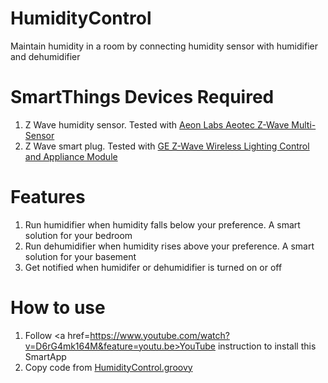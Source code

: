 # HumidityControl
Maintain humidity in a room by connecting humidity sensor with humidifier and dehumidifier

# SmartThings Devices Required
1. Z Wave humidity sensor. Tested with <a href="http://www.amazon.com/gp/product/B008D5TYGU/ref=as_li_tl?ie=UTF8&camp=1789&creative=9325&creativeASIN=B008D5TYGU&linkCode=as2&tag=smartthings00-20&linkId=JSNX7WF6X5FJTEPA">Aeon Labs Aeotec Z-Wave Multi-Sensor</a><img src="http://ir-na.amazon-adsystem.com/e/ir?t=smartthings00-20&l=as2&o=1&a=B008D5TYGU" width="1" height="1" border="0" alt="" style="border:none !important; margin:0px !important;" />
2. Z Wave smart plug. Tested with <a href="http://www.amazon.com/gp/product/B0013V58HU/ref=as_li_tl?ie=UTF8&camp=1789&creative=9325&creativeASIN=B0013V58HU&linkCode=as2&tag=smartthings00-20&linkId=Z7UKQEEPV5GKD72C">GE Z-Wave Wireless Lighting Control and Appliance Module</a><img src="http://ir-na.amazon-adsystem.com/e/ir?t=smartthings00-20&l=as2&o=1&a=B0013V58HU" width="1" height="1" border="0" alt="" style="border:none !important; margin:0px !important;" />

# Features
1. Run humidifier when humidity falls below your preference. A smart solution for your bedroom
2. Run dehumidifier when humidity rises above your preference. A smart solution for your basement
3. Get notified when humidifer or dehumidifier is turned on or off

# How to use
1. Follow <a href=https://www.youtube.com/watch?v=D6rG4mk164M&feature=youtu.be>YouTube</a> instruction to install this SmartApp
2. Copy code from <a href=https://github.com/vvbox/SmartThings/blob/master/HumidityControl.groovy>HumidityControl.groovy</a>
